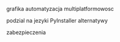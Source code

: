 grafika
automatyzacja
multiplatformowosc

podzial na jezyki
PyInstaller alternatywy

zabezpieczenia
